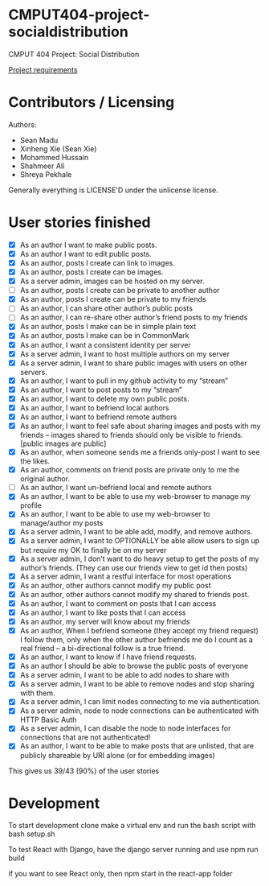 CMPUT404-project-socialdistribution
===================================

CMPUT 404 Project: Social Distribution

[Project requirements](https://github.com/uofa-cmput404/project-socialdistribution/blob/master/project.org) 

Contributors / Licensing
========================

Authors:
    
* Sean Madu
* Xinheng Xie (Sean Xie)
* Mohammed Hussain
* Shahmeer Ali
* Shreya Pekhale

Generally everything is LICENSE'D under the unlicense license.

User stories finished
========================
- [x] As an author I want to make public posts.
- [x] As an author I want to edit public posts.
- [x] As an author, posts I create can link to images.
- [x] As an author, posts I create can be images.
- [x] As a server admin, images can be hosted on my server.
- [ ] As an author, posts I create can be private to another author
- [x] As an author, posts I create can be private to my friends
- [ ] As an author, I can share other author’s public posts
- [ ] As an author, I can re-share other author’s friend posts to my friends
- [x] As an author, posts I make can be in simple plain text
- [x] As an author, posts I make can be in CommonMark
- [x] As an author, I want a consistent identity per server
- [x] As a server admin, I want to host multiple authors on my server
- [x] As a server admin, I want to share public images with users on other servers.
- [x] As an author, I want to pull in my github activity to my “stream”
- [x] As an author, I want to post posts to my “stream”
- [x] As an author, I want to delete my own public posts.
- [x] As an author, I want to befriend local authors
- [x] As an author, I want to befriend remote authors
- [x] As an author, I want to feel safe about sharing images and posts with my friends – images shared to friends should only be visible to friends. [public images are public]
- [x] As an author, when someone sends me a friends only-post I want to see the likes.
- [x] As an author, comments on friend posts are private only to me the original author.
- [ ] As an author, I want un-befriend local and remote authors
- [x] As an author, I want to be able to use my web-browser to manage my profile
- [x] As an author, I want to be able to use my web-browser to manage/author my posts
- [x] As a server admin, I want to be able add, modify, and remove authors.
- [x] As a server admin, I want to OPTIONALLY be able allow users to sign up but require my OK to finally be on my server
- [x] As a server admin, I don’t want to do heavy setup to get the posts of my author’s friends. (They can use our friends view to get id then posts)
- [x] As a server admin, I want a restful interface for most operations
- [x] As an author, other authors cannot modify my public post
- [x] As an author, other authors cannot modify my shared to friends post.
- [x] As an author, I want to comment on posts that I can access
- [x] As an author, I want to like posts that I can access
- [x] As an author, my server will know about my friends
- [x] As an author, When I befriend someone (they accept my friend request) I follow them, only when the other author befriends me do I count as a real friend – a bi-directional follow is a true friend.
- [x] As an author, I want to know if I have friend requests.
- [x] As an author I should be able to browse the public posts of everyone
- [x] As a server admin, I want to be able to add nodes to share with
- [x] As a server admin, I want to be able to remove nodes and stop sharing with them.
- [x] As a server admin, I can limit nodes connecting to me via authentication.
- [x] As a server admin, node to node connections can be authenticated with HTTP Basic Auth
- [x] As a server admin, I can disable the node to node interfaces for connections that are not authenticated!
- [x] As an author, I want to be able to make posts that are unlisted, that are publicly shareable by URI alone (or for embedding images)

This gives us 39/43 (90%) of the user stories

Development
========================

To start development clone make a virtual env and run the bash script with bash setup.sh

To test React with Django, have the django server running and use npm run build

if you want to see React only, then npm start in the react-app folder
